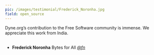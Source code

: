 ```yaml
---
pic: /images/testimonial/Frederick_Noronha.jpg
field: open_source
---
```

Dyne.org’s contribution to the Free Software community is immense. We appreciate this work from India.
<br/>
<br/>
- **Frederick Noronha** Bytes for All _[@fn](https://twitter/@fn)_

